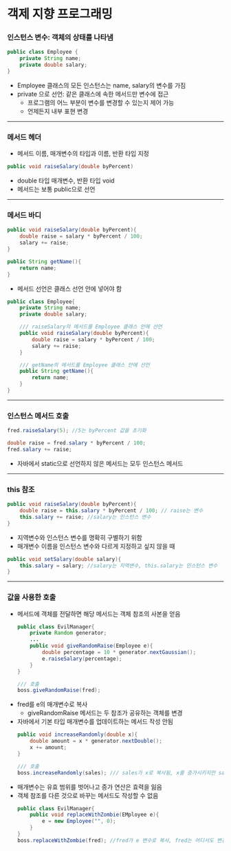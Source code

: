 # 객제 지향 프로그래밍 
### 인스턴스 변수: 객체의 상태를 나타냄 

```JAVA
public class Employee {
    private String name;
    private double salary;
}
```
- Employee 클래스의 모든 인스턴스는 name, salary의 변수를 가짐 
- private 으로 선언: 같은 클래스에 속한 메서드만 변수에 접근
    - 프로그램의 어느 부분이 변수를 변경할 수 있는지 제어 가능
    - 언제든지 내부 표현 변경

----

### 메서드 헤더
- 메서드 이름, 매개변수의 타입과 이름, 반환 타입 지정 
```JAVA
public void raiseSalary(double byPercent)
```
- double 타입 매개변수, 반환 타입 void
- 메서드는 보통 public으로 선언
---
### 메서드 바디 
```JAVA 
public void raiseSalary(double byPercent){
    double raise = salary * byPercent / 100;
    salary += raise;
}

public String getName(){
    return name;
}
```
- 메서드 선언은 클래스 선언 안에 넣어야 함 
```JAVA
public class Employee{
    private String name;
    private double salary;

    /// raiseSalary의 메서드를 Employee 클래스 안에 선언 
    public void raiseSalary(double byPercent){
        double raise = salary * byPercent / 100;
        salary += raise;
    }

    /// getName의 메서드를 Employee 클래스 안에 선언 
    public String getName(){
        return name;
    }
}
```
---
### 인스턴스 메서드 호출 
```JAVA
fred.raiseSalary(5); //5는 byPercent 값을 초기화

double raise = fred.salary * byPercent / 100;
fred.salary += raise;

```
- 자바에서 static으로 선언하지 않은 메서드는 모두 인스턴스 메서드
---
### this 참조
```JAVA
public void raiseSalary(double byPercent){
    double raise = this.salary * byPercent / 100; // raise는 변수
    this.salary += raise; //salary는 인스턴스 변수
}
```
- 지역변수와 인스턴스 변수를 명확히 구별하기 위함 
- 매개변수 이름을 인스턴스 변수와 다르게 지정하고 싶지 않을 때 
```JAVA
public void setSalary(double salary){
    this.salary = salary; //salary는 지역변수, this.salary는 인스턴스 변수
}
```
- ---
### 값을 사용한 호출 
- 메서드에 객체를 전달하면 해당 메서드는 객체 참조의 사본을 얻음 
    ```JAVA
    public class EvilManager{
        private Random generator;
        ...
        public void giveRandomRaise(Employee e){
            double percentage = 10 * generator.nextGaussian();
            e.raiseSalary(percentage);
        }
    }

    /// 호출
    boss.giveRandomRaise(fred);
    ```
- fred를 e의 매개변수로 복사
    - giveRandomRaise 메서드는 두 참조가 공유하는 객체를 변경
- 자바에서 기본 타입 매개변수를 업데이트하는 메서드 작성 안됨
    ```JAVA
    public void increaseRandomly(double x){
        double amount = x * generator.nextDouble();
        x += amount;
    }

    /// 호출
    boss.increaseRandomly(sales); /// sales가 x로 복사됨, x를 증가시키지만 sales는 변하지 않음 
    ```
- 매개변수는 유효 범위를 벗어나고 증가 연산은 효력을 잃음 
- 객체 참조를 다른 것으로 바꾸는 메서드도 작성할 수 없음 
    ```JAVA
    public class EvilManager{
        public void replaceWithZombie(EMployee e){
            e = new Employee("", 0);
        }
    }
    boss.replaceWithZombie(fred); //fred가 e 변수로 복사, fred는 어디서도 변경되지 않음 
    ```




 